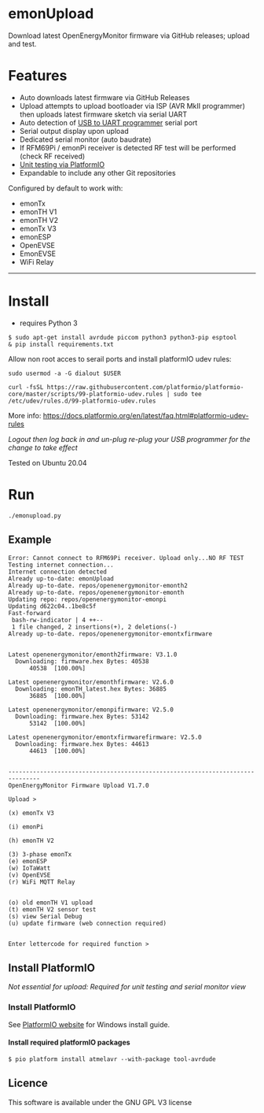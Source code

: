 # emonUpload

Download latest OpenEnergyMonitor firmware via GitHub releases; upload and test.

# Features

- Auto downloads latest firmware via GitHub Releases
- Upload attempts to upload bootloader via ISP (AVR MkII programmer) then uploads latest firmware sketch via serial UART
- Auto detection of [USB to UART programmer](https://shop.openenergymonitor.com/programmer-usb-to-serial-uart/) serial port
- Serial output display upon upload
- Dedicated serial monitor (auto baudrate)
- If RFM69Pi / emonPi receiver is detected RF test will be performed (check RF received)
- [Unit testing via PlatformIO](http://docs.platformio.org/en/stable/plus/unit-testing.html)
- Expandable to include any other Git repositories


Configured by default to work with:

* emonTx
* emonTH V1
* emonTH V2
* emonTx V3
* emonESP
* OpenEVSE
* EmonEVSE
* WiFi Relay

***

# Install

- requires Python 3

``` 
$ sudo apt-get install avrdude piccom python3 python3-pip esptool
& pip install requirements.txt
```

Allow non root acces to serail ports and install platformIO udev rules:

`sudo usermod -a -G dialout $USER`

`curl -fsSL https://raw.githubusercontent.com/platformio/platformio-core/master/scripts/99-platformio-udev.rules | sudo tee /etc/udev/rules.d/99-platformio-udev.rules`

More info: https://docs.platformio.org/en/latest/faq.html#platformio-udev-rules

*Logout then log back in and un-plug re-plug your USB programmer for the change to take effect*

Tested on Ubuntu 20.04


# Run

`./emonupload.py`


## Example

```
Error: Cannot connect to RFM69Pi receiver. Upload only...NO RF TEST
Testing internet connection...
Internet connection detected
Already up-to-date: emonUpload
Already up-to-date. repos/openenergymonitor-emonth2
Already up-to-date. repos/openenergymonitor-emonth
Updating repo: repos/openenergymonitor-emonpi
Updating d622c04..1be8c5f
Fast-forward
 bash-rw-indicator | 4 ++--
 1 file changed, 2 insertions(+), 2 deletions(-)
Already up-to-date. repos/openenergymonitor-emontxfirmware


Latest openenergymonitor/emonth2firmware: V3.1.0
  Downloading: firmware.hex Bytes: 40538
      40538  [100.00%]

Latest openenergymonitor/emonthfirmware: V2.6.0
  Downloading: emonTH_latest.hex Bytes: 36885
      36885  [100.00%]

Latest openenergymonitor/emonpifirmware: V2.5.0
  Downloading: firmware.hex Bytes: 53142
      53142  [100.00%]

Latest openenergymonitor/emontxfirmwarefirmware: V2.5.0
  Downloading: firmware.hex Bytes: 44613
      44613  [100.00%]


-------------------------------------------------------------------------------
OpenEnergyMonitor Firmware Upload V1.7.0

Upload >

(x) emonTx V3

(i) emonPi

(h) emonTH V2

(3) 3-phase emonTx
(e) emonESP
(w) IoTaWatt
(v) OpenEVSE
(r) WiFi MQTT Relay


(o) old emonTH V1 upload
(t) emonTH V2 sensor test
(s) view Serial Debug
(u) update firmware (web connection required)


Enter lettercode for required function >
```



## Install PlatformIO

*Not essential for upload: Required for unit testing and serial monitor view*

### Install PlatformIO 

See [PlatformIO website](http://docs.platformio.org/en/stable/installation.html) for Windows install guide.

#### Install required platformIO packages

`$ pio platform install atmelavr --with-package tool-avrdude`



## Licence

This software is available under the GNU GPL V3 license
